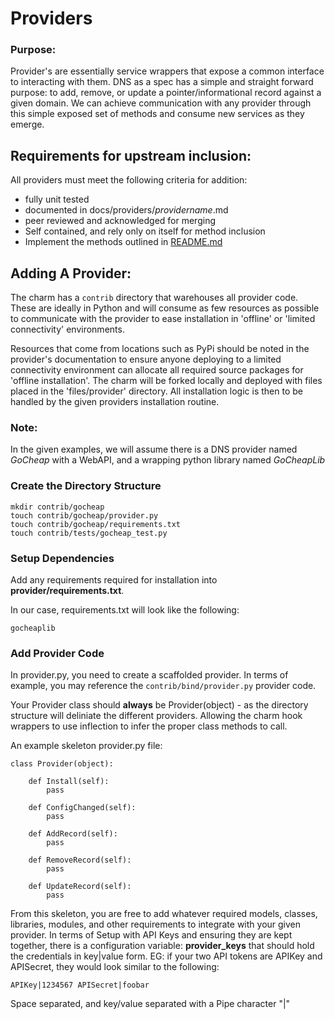 # Providers

### Purpose:

Provider's are essentially service wrappers that expose a common interface to interacting with them. DNS as a spec has a simple and straight forward purpose: to add, remove, or update a pointer/informational record against a given domain. We can achieve communication with any provider through this simple exposed set of methods and consume new services as they emerge.

## Requirements for upstream inclusion:

All providers must meet the following criteria for addition:

- fully unit tested
- documented in docs/providers/*providername*.md
- peer reviewed and acknowledged for merging
- Self contained, and rely only on itself for method inclusion
- Implement the methods outlined in [README.md](README.md)

## Adding A Provider:

The charm has a `contrib` directory that warehouses all provider code. These are ideally in Python and will consume as few resources as possible to communicate with the provider to ease installation in 'offline' or 'limited connectivity' environments.

Resources that come from locations such as PyPi should be noted in the provider's documentation to ensure anyone deploying to a limited connectivity environment can allocate all required source packages for 'offline installation'. The charm will be forked locally and deployed with files placed in the 'files/provider' directory. All installation logic is then to be handled by the given providers installation routine.

### Note: 

In the given examples, we will assume there is a DNS provider named *GoCheap* with a WebAPI, and a wrapping python library named *GoCheapLib*

### Create the Directory Structure

    mkdir contrib/gocheap
    touch contrib/gocheap/provider.py
    touch contrib/gocheap/requirements.txt    
    touch contrib/tests/gocheap_test.py

### Setup Dependencies
Add any requirements required for installation into **provider/requirements.txt**. 

In our case, requirements.txt will look like the following:

    gocheaplib

### Add Provider Code

In provider.py, you need to create a scaffolded provider. In terms of example, you may reference the `contrib/bind/provider.py` provider code.

Your Provider class should **always** be Provider(object) - as the directory structure will deliniate the different providers. Allowing the charm hook wrappers to use inflection to infer the proper class methods to call.

An example skeleton provider.py file:

    class Provider(object):
    
        def Install(self):
            pass
        
        def ConfigChanged(self):
            pass
            
        def AddRecord(self):
            pass
        
        def RemoveRecord(self):
            pass
        
        def UpdateRecord(self):
            pass


From this skeleton, you are free to add whatever required models, classes, libraries, modules, and other requirements to integrate with your given provider. In terms of Setup with API Keys and ensuring they are kept together, there is a configuration variable: **provider_keys** that should hold the credentials in key|value form. EG: if your two API tokens are APIKey and APISecret, they would look similar to the following:

    APIKey|1234567 APISecret|foobar
    
Space separated, and key/value separated with a Pipe character   "|"

